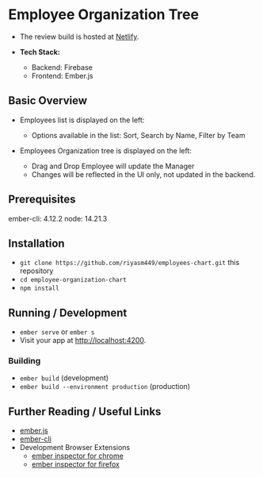 # Employee Organization Tree

* The review build is hosted at [Netlify](https://beautiful-jelly-b89dc4.netlify.app/).

* **Tech Stack:**
  - Backend: Firebase
  - Frontend: Ember.js

## Basic Overview

- Employees list is displayed on the left:
  - Options available in the list: Sort, Search by Name, Filter by Team

- Employees Organization tree is displayed on the left:
  - Drag and Drop Employee will update the Manager
  - Changes will be reflected in the UI only, not updated in the backend.

## Prerequisites

ember-cli: 4.12.2
node: 14.21.3

## Installation

* `git clone https://github.com/riyasm449/employees-chart.git` this repository
* `cd employee-organization-chart`
* `npm install`

## Running / Development

* `ember serve` or `ember s`
* Visit your app at [http://localhost:4200](http://localhost:4200).

### Building

* `ember build` (development)
* `ember build --environment production` (production)

## Further Reading / Useful Links

* [ember.js](https://emberjs.com/)
* [ember-cli](https://cli.emberjs.com/release/)
* Development Browser Extensions
  * [ember inspector for chrome](https://chrome.google.com/webstore/detail/ember-inspector/bmdblncegkenkacieihfhpjfppoconhi)
  * [ember inspector for firefox](https://addons.mozilla.org/en-US/firefox/addon/ember-inspector/)
